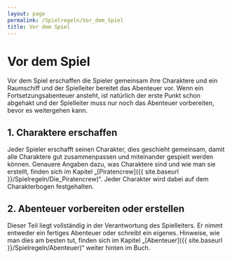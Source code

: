```yaml
---
layout: page
permalink: /Spielregeln/Vor_dem_Spiel
title: Vor dem Spiel
---
```


# Vor dem Spiel

Vor dem Spiel erschaffen die Spieler gemeinsam ihre Charaktere und ein Raumschiff und der Spielleiter bereitet das Abenteuer vor. Wenn ein Fortsetzungsabenteuer ansteht, ist natürlich der erste Punkt schon abgehakt und der Spielleiter muss nur noch das Abenteuer vorbereiten, bevor es weitergehen kann.

## 1. Charaktere erschaffen

Jeder Spieler erschafft seinen Charakter, dies geschieht gemeinsam, damit alle Charaktere gut zusammenpassen und miteinander gespielt werden können. Genauere Angaben dazu, was Charaktere sind und wie man sie erstellt, finden sich im Kapitel &bdquo;[Piratencrew]({{ site.baseurl }}/Spielregeln/Die_Piratencrew)&ldquo;. Jeder Charakter wird dabei auf dem Charakterbogen festgehalten.

## 2. Abenteuer vorbereiten oder erstellen

Dieser Teil liegt vollständig in der Verantwortung des Spielleiters. Er nimmt entweder ein fertiges Abenteuer oder schreibt ein eigenes. Hinweise, wie man dies am besten tut, finden sich im Kapitel &bdquo;[Abenteuer]({{ site.baseurl }}/Spielregeln/Abenteuer)&ldquo; weiter hinten im Buch.

